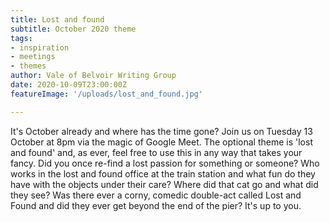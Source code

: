 ```yaml
---
title: Lost and found
subtitle: October 2020 theme
tags:
- inspiration
- meetings
- themes
author: Vale of Belvoir Writing Group
date: 2020-10-09T23:00:00Z
featureImage: '/uploads/lost_and_found.jpg'

---
```

It's October already and where has the time gone? Join us on Tuesday 13 October at 8pm via the magic of Google Meet. The optional theme is 'lost and found' and, as ever, feel free to use this in any way that takes your fancy. Did you once re-find a lost passion for something or someone? Who works in the lost and found office at the train station and what fun do they have with the objects under their care? Where did that cat go and what did they see? Was there ever a corny, comedic double-act called Lost and Found and did they ever get beyond the end of the pier? It's up to you. 
